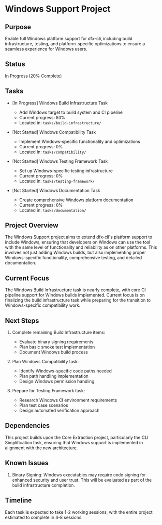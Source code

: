 # Windows Support Project

## Purpose

Enable full Windows platform support for dfx-cli, including build infrastructure, testing, and platform-specific optimizations to ensure a seamless experience for Windows users.

## Status

In Progress (20% Complete)

## Tasks

- [In Progress] Windows Build Infrastructure Task

  - Add Windows target to build system and CI pipeline
  - Current progress: 80%
  - Located in: `tasks/build-infrastructure/`

- [Not Started] Windows Compatibility Task

  - Implement Windows-specific functionality and optimizations
  - Current progress: 0%
  - Located in: `tasks/compatibility/`

- [Not Started] Windows Testing Framework Task

  - Set up Windows-specific testing infrastructure
  - Current progress: 0%
  - Located in: `tasks/testing-framework/`

- [Not Started] Windows Documentation Task
  - Create comprehensive Windows platform documentation
  - Current progress: 0%
  - Located in: `tasks/documentation/`

## Project Overview

The Windows Support project aims to extend dfx-cli's platform support to include Windows, ensuring that developers on Windows can use the tool with the same level of functionality and reliability as on other platforms. This involves not just adding Windows builds, but also implementing proper Windows-specific functionality, comprehensive testing, and detailed documentation.

## Current Focus

The Windows Build Infrastructure task is nearly complete, with core CI pipeline support for Windows builds implemented. Current focus is on finalizing the build infrastructure task while preparing for the transition to Windows-specific compatibility work.

## Next Steps

1. Complete remaining Build Infrastructure items:

   - Evaluate binary signing requirements
   - Plan basic smoke test implementation
   - Document Windows build process

2. Plan Windows Compatibility task:

   - Identify Windows-specific code paths needed
   - Plan path handling implementation
   - Design Windows permission handling

3. Prepare for Testing Framework task:
   - Research Windows CI environment requirements
   - Plan test case scenarios
   - Design automated verification approach

## Dependencies

This project builds upon the Core Extraction project, particularly the CLI Simplification task, ensuring that Windows support is implemented in alignment with the new architecture.

## Known Issues

1. Binary Signing: Windows executables may require code signing for enhanced security and user trust. This will be evaluated as part of the build infrastructure completion.

## Timeline

Each task is expected to take 1-2 working sessions, with the entire project estimated to complete in 4-8 sessions.
